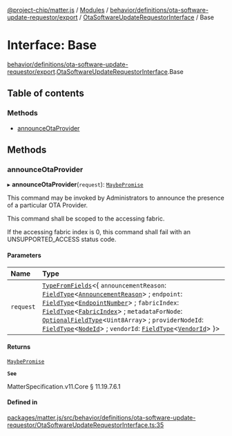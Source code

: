[@project-chip/matter.js](../README.md) / [Modules](../modules.md) / [behavior/definitions/ota-software-update-requestor/export](../modules/behavior_definitions_ota_software_update_requestor_export.md) / [OtaSoftwareUpdateRequestorInterface](../modules/behavior_definitions_ota_software_update_requestor_export.OtaSoftwareUpdateRequestorInterface.md) / Base

# Interface: Base

[behavior/definitions/ota-software-update-requestor/export](../modules/behavior_definitions_ota_software_update_requestor_export.md).[OtaSoftwareUpdateRequestorInterface](../modules/behavior_definitions_ota_software_update_requestor_export.OtaSoftwareUpdateRequestorInterface.md).Base

## Table of contents

### Methods

- [announceOtaProvider](behavior_definitions_ota_software_update_requestor_export.OtaSoftwareUpdateRequestorInterface.Base.md#announceotaprovider)

## Methods

### announceOtaProvider

▸ **announceOtaProvider**(`request`): [`MaybePromise`](../modules/util_export.md#maybepromise)

This command may be invoked by Administrators to announce the presence of a particular OTA Provider.

This command shall be scoped to the accessing fabric.

If the accessing fabric index is 0, this command shall fail with an UNSUPPORTED_ACCESS status code.

#### Parameters

| Name | Type |
| :------ | :------ |
| `request` | [`TypeFromFields`](../modules/tlv_export.md#typefromfields)\<\{ `announcementReason`: [`FieldType`](tlv_export.FieldType.md)\<[`AnnouncementReason`](../enums/cluster_export.OtaSoftwareUpdateRequestor.AnnouncementReason.md)\> ; `endpoint`: [`FieldType`](tlv_export.FieldType.md)\<[`EndpointNumber`](../modules/datatype_export.md#endpointnumber)\> ; `fabricIndex`: [`FieldType`](tlv_export.FieldType.md)\<[`FabricIndex`](../modules/datatype_export.md#fabricindex)\> ; `metadataForNode`: [`OptionalFieldType`](tlv_export.OptionalFieldType.md)\<`Uint8Array`\> ; `providerNodeId`: [`FieldType`](tlv_export.FieldType.md)\<[`NodeId`](../modules/datatype_export.md#nodeid)\> ; `vendorId`: [`FieldType`](tlv_export.FieldType.md)\<[`VendorId`](../modules/datatype_export.md#vendorid)\>  }\> |

#### Returns

[`MaybePromise`](../modules/util_export.md#maybepromise)

**`See`**

MatterSpecification.v11.Core § 11.19.7.6.1

#### Defined in

[packages/matter.js/src/behavior/definitions/ota-software-update-requestor/OtaSoftwareUpdateRequestorInterface.ts:35](https://github.com/project-chip/matter.js/blob/5f71eedebdb9fa54338bde320c311bb359b7455d/packages/matter.js/src/behavior/definitions/ota-software-update-requestor/OtaSoftwareUpdateRequestorInterface.ts#L35)
